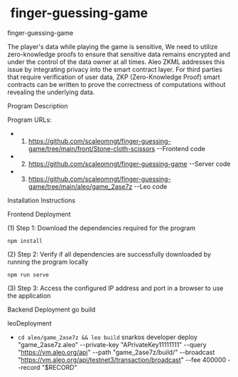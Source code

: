 #  finger-guessing-game

 finger-guessing-game

The player's data while playing the game is sensitive, We need to utilize zero-knowledge proofs to ensure that sensitive data remains encrypted and under the control of the data owner at all times. Aleo ZKML addresses this issue by integrating privacy into the smart contract layer. For third parties that require verification of user data, ZKP (Zero-Knowledge Proof) smart contracts can be written to prove the correctness of computations without revealing the underlying data.

Program Description

Program URLs:
* 1. https://github.com/scaleomngt/finger-guessing-game/tree/main/front/Stone-cloth-scissors --Frontend code
* 2. https://github.com/scaleomngt/finger-guessing-game --Server code
* 3. https://github.com/scaleomngt/finger-guessing-game/tree/main/aleo/game_2ase7z  --Leo code

Installation Instructions

Frontend Deployment

(1) Step 1: Download the dependencies required for the program
   
    npm install

(2) Step 2: Verify if all dependencies are successfully downloaded by running the program locally

    npm run serve 

(3) Step 3: Access the configured IP address and port in a browser to use the application

Backend Deployment
    go build

leoDeployment
- `cd aleo/game_2ase7z && leo build`
  snarkos developer deploy "game_2ase7z.aleo" --private-key "APrivateKey11111111"  --query "https://vm.aleo.org/api"  --path "game_2ase7z/build/"  --broadcast "https://vm.aleo.org/api/testnet3/transaction/broadcast"  --fee 400000  --record "$RECORD"


